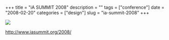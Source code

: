 +++
title = "iA SUMMIT 2008"
description = ""
tags = ["conference"]
date = "2008-02-20"
categories = ["design"]
slug = "ia-summit-2008"
+++


 

  <div id="screens-thumbs" class="clearfix">
    <div class="txt-center" id="design-submission"><a href="http://www.iasummit.org/2008/"><img id='bluga-thumbnail-899' class='bluga-thumbnail large' src='//media.konigi.com/bluga/
wt47f279d30b9a9_0.jpg'/></a></div>  
  </div>   
<p><a href="http://www.iasummit.org/2008/">http://www.iasummit.org/2008/</a></p>




